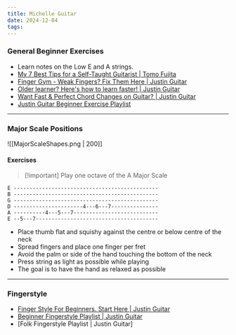 ```yaml
---
title: Michelle Guitar
date: 2024-12-04
tags:
---
```


### General Beginner Exercises
-  Learn notes on the Low E and A strings.
- [My 7 Best Tips for a Self-Taught Guitarist | Tomo Fujita](https://www.youtube.com/watch?v=0AjGZKzt0ms&t=762s)
- [Finger Gym - Weak Fingers? Fix Them Here | Justin Guitar](https://www.youtube.com/watch?v=jFHF-U91jow&list=PLlwfspJqZ126hqrTeGvssFlJNuTk0a4-J&index=4)
- [Older learner? Here's how to learn faster! | Justin Guitar](https://www.youtube.com/watch?v=1xY1VS5-rqQ&list=PLlwfspJqZ126hqrTeGvssFlJNuTk0a4-J&index=1)
- [Want Fast & Perfect Chord Changes on Guitar? | Justin Guitar](https://www.youtube.com/watch?v=xSFHgeJUuIs&list=PLlwfspJqZ126hqrTeGvssFlJNuTk0a4-J&index=8)
- [Justin Guitar Beginner Exercise Playlist](https://www.youtube.com/playlist?list=PLlwfspJqZ126hqrTeGvssFlJNuTk0a4-J)

---

### Major Scale Positions
![[MajorScaleShapes.png | 200]]

#### Exercises
> [!important] Play one octave of the A Major Scale

```
E ----------------------------------------------
B ----------------------------------------------
G ----------------------------------------------
D ----------------------4---6---7---------------
A ----------4---5---7---------------------------
E --5---7---------------------------------------
```

- Place thumb flat and squishy against the centre or below centre of the neck
- Spread fingers and place one finger per fret
- Avoid the palm or side of the hand touching the bottom of the neck
- Press string as light as possible while playing
- The goal is to have the hand as relaxed as possible


---

### Fingerstyle
- [Finger Style For Beginners. Start Here | Justin Guitar](https://www.youtube.com/watch?v=2WB8otOcz78&t=5s)
- [Beginner Fingerstyle Playlist | Justin Guitar](https://www.youtube.com/playlist?list=PLlwfspJqZ124AJI80XytatvV8NO7qY_VP)
- [Folk Fingerstyle Playlist | Justin Guitar]